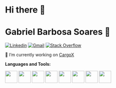 # Hi there 👋
# Gabriel Barbosa Soares 🌋

[![Linkedin](https://img.shields.io/badge/-LinkedIn-blue?style=flat&logo=Linkedin&logoColor=white)](https://www.linkedin.com/in/gabriel-barbosa-soares-2302895b/)
[![Gmail](https://img.shields.io/badge/-Gmail-c14438?style=flat&logo=Gmail&logoColor=white)](mailto:gabrielclimb@gmail.com)
[![Stack Overflow](https://img.shields.io/badge/-Stack%20Overflow-222222?style=flat-square&logo=stack-overflow&logoColor=white&link=https://stackoverflow.com/users/10780031/sudipto-ghosh)](https://stackoverflow.com/users/9697378/gabriel-soares)


🔭 I’m currently working on [CargoX](http://github.com/cargox/)



**Languages and Tools:**


<code><img height="40" src="https://github.com/gabrielclimb/gabrielclimb/blob/master/snippets/python.png"></code>
<code><img height="40" src="https://github.com/gabrielclimb/gabrielclimb/blob/master/snippets/mysql.png"></code>
<code><img height="40" src="https://github.com/gabrielclimb/gabrielclimb/blob/master/snippets/git.png"></code>
<code><img height="40" src="https://github.com/gabrielclimb/gabrielclimb/blob/master/snippets/terminal.png"></code>
<code><img height="40" src="https://github.com/gabrielclimb/gabrielclimb/blob/master/snippets/docker.png"></code>
<code><img height="40" src="https://github.com/gabrielclimb/gabrielclimb/blob/master/snippets/airflow.png"></code>
<code><img height="40" src="https://github.com/gabrielclimb/gabrielclimb/blob/master/snippets/aws.png"></code>
<code><img height="40" src="https://github.com/gabrielclimb/gabrielclimb/blob/master/snippets/jupyter.svg"></code>
<!--
**gabrielclimb/gabrielclimb** is a ✨ _special_ ✨ repository because its `README.md` (this file) appears on your GitHub profile.

Here are some ideas to get you started:

- 🔭 I’m currently working on ...
- 🌱 I’m currently learning ...
- 👯 I’m looking to collaborate on ...
- 🤔 I’m looking for help with ...
- 💬 Ask me about ...
- 📫 How to reach me: ...
- 😄 Pronouns: ...
- ⚡ Fun fact: ...
-->
